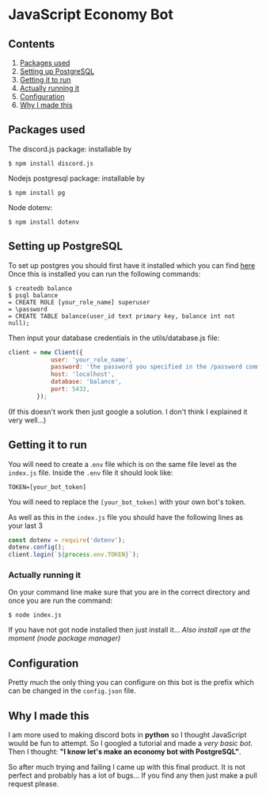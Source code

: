 # JavaScript Economy Bot

## Contents
1. [Packages used](https://github.com/MhmCats/discord-js-economy/blob/main/README.md#packages-used)
2. [Setting up PostgreSQL](https://github.com/MhmCats/discord-js-economy/blob/main/README.md#setting-up-postgresql)
3. [Getting it to run](https://github.com/MhmCats/discord-js-economy/blob/main/README.md#gettingg-it-to-run)
4. [Actually running it](https://github.com/MhmCats/discord-js-economy/blob/main/README.md#actually-running-it)
5. [Configuration](https://github.com/MhmCats/discord-js-economy/blob/main/README.md#configuration)
6. [Why I made this](https://github.com/MhmCats/discord-js-economy/blob/main/README.md#why-i-made-this)

## Packages used
The discord.js package: installable by 
```
$ npm install discord.js
```

Nodejs postgresql package: installable by 
```
$ npm install pg
```
Node dotenv:
```
$ npm install dotenv
```
## Setting up PostgreSQL
To set up postgres you should first have it installed which you can find [here](https://www.postgresql.org/download/)
Once this is installed you can run the following commands:
```
$ createdb balance
$ psql balance
= CREATE ROLE [your_role_name] superuser
= \password
= CREATE TABLE balance(user_id text primary key, balance int not null);
```

Then input your database credentials in the utils/database.js file:

```js
client = new Client({
            user: 'your_role_name',
            password: 'the password you specified in the /password command',
            host: 'localhost',
            database: 'balance',
            port: 5432,
        });
```
(If this doesn't work then just google a solution. I don't think I explained it very well...)

## Getting it to run
You will need to create a .`env` file which is on the same file level as the `index.js` file.
Inside the `.env` file it should look like:
```
TOKEN=[your_bot_token]
```
You will need to replace the `[your_bot_token]` with your own bot's token.

As well as this in the `index.js` file you should have the following lines as your last 3
```js
const dotenv = require('dotenv');
dotenv.config();
client.login(`${process.env.TOKEN}`);
```

### Actually running it
On your command line make sure that you are in the correct directory and once you are run the command: 
```
$ node index.js
```
If you have not got node installed then just install it...
*Also install `npm` at the moment (node package manager)*

## Configuration
Pretty much the only thing you can configure on this bot is the prefix which can be changed in the `config.json` file.

## Why I made this
I am more used to making discord bots in **python** so I thought JavaScript would be fun to attempt. So I googled a tutorial and made a *very basic bot*. Then I thought: **"I know let's make an economy bot with PostgreSQL"**.

So after much trying and failing I came up with this final product. It is not perfect and probably has a lot of bugs... If you find any then just make a pull request please.
